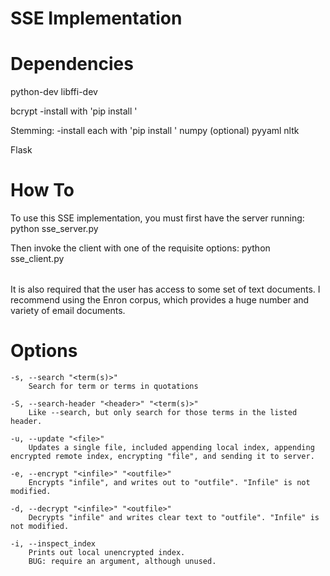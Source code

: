 # SSE Implementation

# Dependencies

python-dev
libffi-dev

bcrypt
	-install with 'pip install <package>'

Stemming:
	-install each with 'pip install <package>'
	numpy (optional)
	pyyaml
	nltk

Flask

# How To
To use this SSE implementation, you must first have the server running:
	python sse_server.py

Then invoke the client with one of the requisite options:
	python sse_client.py <OPTION>

It is also required that the user has access to some set of text documents. I recommend using the Enron corpus, which provides a huge number and variety of email documents.

# Options
    -s, --search "<term(s)>"
        Search for term or terms in quotations

    -S, --search-header "<header>" "<term(s)>"
        Like --search, but only search for those terms in the listed header.

    -u, --update "<file>"
        Updates a single file, included appending local index, appending encrypted remote index, encrypting "file", and sending it to server.

    -e, --encrypt "<infile>" "<outfile>"
        Encrypts "infile", and writes out to "outfile". "Infile" is not modified.

    -d, --decrypt "<infile>" "<outfile>"
        Decrypts "infile" and writes clear text to "outfile". "Infile" is not modified.

    -i, --inspect_index
        Prints out local unencrypted index. 
        BUG: require an argument, although unused.
